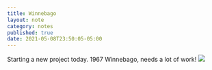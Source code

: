 ```yaml
---
title: Winnebago
layout: note
category: notes
published: true
date: 2021-05-08T23:50:05-05:00
---
```

Starting a new project today. 1967 Winnebago, needs a lot of work!
![](https://timculverhouse.com/assets/img/IMG_0556.jpeg)